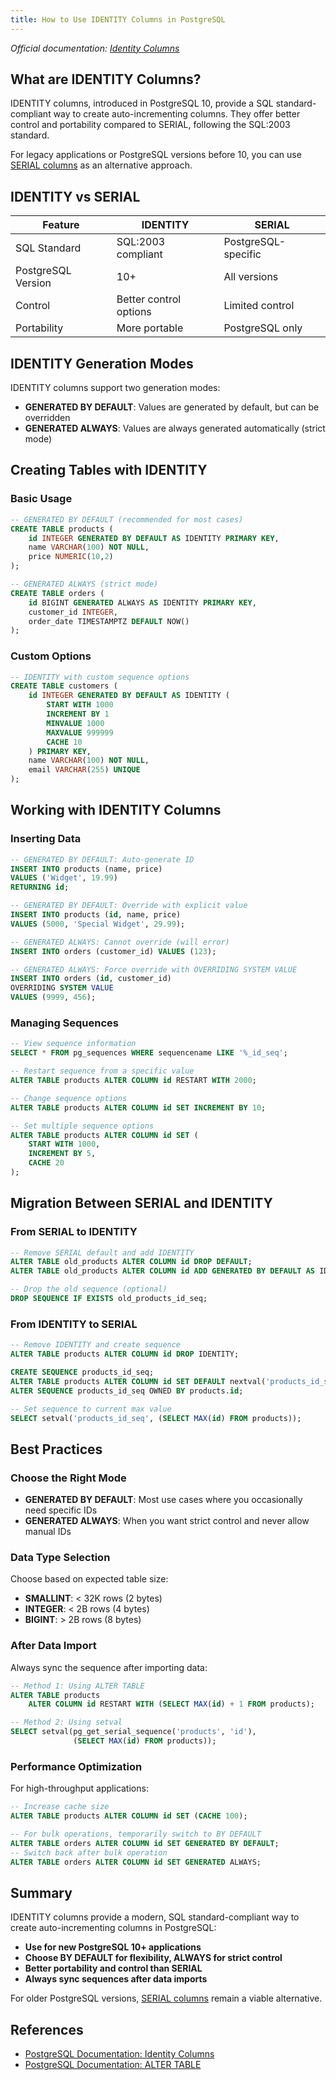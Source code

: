 ```yaml
---
title: How to Use IDENTITY Columns in PostgreSQL
---
```


_Official documentation: [Identity Columns](https://www.postgresql.org/docs/current/sql-createtable.html#SQL-CREATETABLE-GENERATED-IDENTITY)_

## What are IDENTITY Columns?

IDENTITY columns, introduced in PostgreSQL 10, provide a SQL standard-compliant way to create auto-incrementing columns. They offer better control and portability compared to SERIAL, following the SQL:2003 standard.

<HintBlock type="info">

For legacy applications or PostgreSQL versions before 10, you can use [SERIAL columns](/reference/postgres/how-to/how-to-use-serial-postgres) as an alternative approach.

</HintBlock>

## IDENTITY vs SERIAL

| Feature            | IDENTITY               | SERIAL              |
| ------------------ | ---------------------- | ------------------- |
| SQL Standard       | SQL:2003 compliant     | PostgreSQL-specific |
| PostgreSQL Version | 10+                    | All versions        |
| Control            | Better control options | Limited control     |
| Portability        | More portable          | PostgreSQL only     |

## IDENTITY Generation Modes

IDENTITY columns support two generation modes:

- **GENERATED BY DEFAULT**: Values are generated by default, but can be overridden
- **GENERATED ALWAYS**: Values are always generated automatically (strict mode)

## Creating Tables with IDENTITY

### Basic Usage

```sql
-- GENERATED BY DEFAULT (recommended for most cases)
CREATE TABLE products (
    id INTEGER GENERATED BY DEFAULT AS IDENTITY PRIMARY KEY,
    name VARCHAR(100) NOT NULL,
    price NUMERIC(10,2)
);

-- GENERATED ALWAYS (strict mode)
CREATE TABLE orders (
    id BIGINT GENERATED ALWAYS AS IDENTITY PRIMARY KEY,
    customer_id INTEGER,
    order_date TIMESTAMPTZ DEFAULT NOW()
);
```

### Custom Options

```sql
-- IDENTITY with custom sequence options
CREATE TABLE customers (
    id INTEGER GENERATED BY DEFAULT AS IDENTITY (
        START WITH 1000
        INCREMENT BY 1
        MINVALUE 1000
        MAXVALUE 999999
        CACHE 10
    ) PRIMARY KEY,
    name VARCHAR(100) NOT NULL,
    email VARCHAR(255) UNIQUE
);
```

## Working with IDENTITY Columns

### Inserting Data

```sql
-- GENERATED BY DEFAULT: Auto-generate ID
INSERT INTO products (name, price)
VALUES ('Widget', 19.99)
RETURNING id;

-- GENERATED BY DEFAULT: Override with explicit value
INSERT INTO products (id, name, price)
VALUES (5000, 'Special Widget', 29.99);

-- GENERATED ALWAYS: Cannot override (will error)
INSERT INTO orders (customer_id) VALUES (123);

-- GENERATED ALWAYS: Force override with OVERRIDING SYSTEM VALUE
INSERT INTO orders (id, customer_id)
OVERRIDING SYSTEM VALUE
VALUES (9999, 456);
```

### Managing Sequences

```sql
-- View sequence information
SELECT * FROM pg_sequences WHERE sequencename LIKE '%_id_seq';

-- Restart sequence from a specific value
ALTER TABLE products ALTER COLUMN id RESTART WITH 2000;

-- Change sequence options
ALTER TABLE products ALTER COLUMN id SET INCREMENT BY 10;

-- Set multiple sequence options
ALTER TABLE products ALTER COLUMN id SET (
    START WITH 1000,
    INCREMENT BY 5,
    CACHE 20
);
```

## Migration Between SERIAL and IDENTITY

### From SERIAL to IDENTITY

```sql
-- Remove SERIAL default and add IDENTITY
ALTER TABLE old_products ALTER COLUMN id DROP DEFAULT;
ALTER TABLE old_products ALTER COLUMN id ADD GENERATED BY DEFAULT AS IDENTITY;

-- Drop the old sequence (optional)
DROP SEQUENCE IF EXISTS old_products_id_seq;
```

### From IDENTITY to SERIAL

```sql
-- Remove IDENTITY and create sequence
ALTER TABLE products ALTER COLUMN id DROP IDENTITY;

CREATE SEQUENCE products_id_seq;
ALTER TABLE products ALTER COLUMN id SET DEFAULT nextval('products_id_seq');
ALTER SEQUENCE products_id_seq OWNED BY products.id;

-- Set sequence to current max value
SELECT setval('products_id_seq', (SELECT MAX(id) FROM products));
```

## Best Practices

### Choose the Right Mode

- **GENERATED BY DEFAULT**: Most use cases where you occasionally need specific IDs
- **GENERATED ALWAYS**: When you want strict control and never allow manual IDs

### Data Type Selection

Choose based on expected table size:

- **SMALLINT**: < 32K rows (2 bytes)
- **INTEGER**: < 2B rows (4 bytes)
- **BIGINT**: > 2B rows (8 bytes)

### After Data Import

Always sync the sequence after importing data:

```sql
-- Method 1: Using ALTER TABLE
ALTER TABLE products
    ALTER COLUMN id RESTART WITH (SELECT MAX(id) + 1 FROM products);

-- Method 2: Using setval
SELECT setval(pg_get_serial_sequence('products', 'id'),
              (SELECT MAX(id) FROM products));
```

### Performance Optimization

For high-throughput applications:

```sql
-- Increase cache size
ALTER TABLE products ALTER COLUMN id SET (CACHE 100);

-- For bulk operations, temporarily switch to BY DEFAULT
ALTER TABLE orders ALTER COLUMN id SET GENERATED BY DEFAULT;
-- Switch back after bulk operation
ALTER TABLE orders ALTER COLUMN id SET GENERATED ALWAYS;
```

## Summary

IDENTITY columns provide a modern, SQL standard-compliant way to create auto-incrementing columns in PostgreSQL:

- **Use for new PostgreSQL 10+ applications**
- **Choose BY DEFAULT for flexibility, ALWAYS for strict control**
- **Better portability and control than SERIAL**
- **Always sync sequences after data imports**

For older PostgreSQL versions, [SERIAL columns](/reference/postgres/how-to/how-to-use-serial-postgres) remain a viable alternative.

## References

- [PostgreSQL Documentation: Identity Columns](https://www.postgresql.org/docs/current/sql-createtable.html#SQL-CREATETABLE-GENERATED-IDENTITY)
- [PostgreSQL Documentation: ALTER TABLE](https://www.postgresql.org/docs/current/sql-altertable.html)
